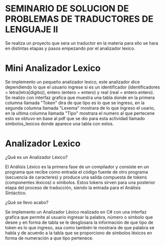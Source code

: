 # SEMINARIO DE SOLUCION DE PROBLEMAS DE TRADUCTORES DE LENGUAJE ll

Se realiza un proyecto que sera un traductor en la materia para ello se hara en distintas etapas y pasos empezando por el analizador lexico.

# Mini Analizador Lexico

Se implemento un pequeño analizador lexico, este analizador dice dependiendo lo que el usuario ingrese si es un identificador (identificadores = letra(letra|digito)), entero (entero = entero) y real (real = entero.entero). Se realizo con interfaz grafica que muestra una tabla donde en la primera columna llamada "Token" dira de que tipo es lo que se ingreso, en la segunda columna llamada "Lexema" mostrara de lo que ingreso el usario, en la ultima columna llamada "Tipo" mostrara el numero al que pertecene esto se obtuvo en base al pdf que se dio para esta actividad llamado simbolos_lexicos donde aparece una tabla con estos.

# Analizador Lexico

¿Qué es un Analizador Léxico?

El Análisis Léxico es la primera fase de un compilador y consiste en un programa que recibe como entrada el código fuente de otro programa (secuencia de caracteres) y produce una salida compuesta de tokens (componentes léxicos) o símbolos. Estos tokens sirven para una posterior etapa del proceso de traducción, siendo la entrada para el Análisis Sintáctico.

¿Qué se llevo acabo?

Se implemento un Analizador Léxico realizado en C# con una interfaz grafica que permite al usuario ingresar la palabra, número o símbolo que desee y en forma de tabla se le desglosara la información de que tipo de token es lo que ingreso, asa como también le mostrara de que palabra se habla y de acuerdo a la tabla que se proporciono de símbolos léxicos en forma de numeración a que tipo pertenece.

